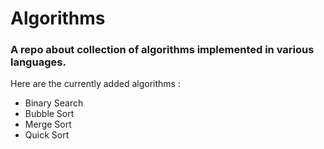 # Algorithms

### A repo about collection of algorithms implemented in various languages.

Here are the currently added algorithms :

- Binary Search
- Bubble Sort
- Merge Sort
- Quick Sort

